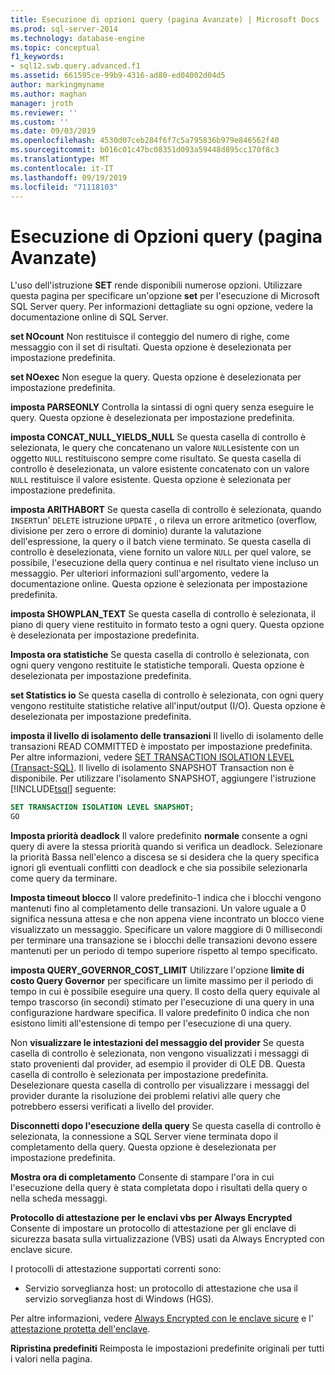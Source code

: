```yaml
---
title: Esecuzione di opzioni query (pagina Avanzate) | Microsoft Docs
ms.prod: sql-server-2014
ms.technology: database-engine
ms.topic: conceptual
f1_keywords:
- sql12.swb.query.advanced.f1
ms.assetid: 661595ce-99b9-4316-ad80-ed04002d04d5
author: markingmyname
ms.author: maghan
manager: jroth
ms.reviewer: ''
ms.custom: ''
ms.date: 09/03/2019
ms.openlocfilehash: 4530d07ceb284f6f7c5a795836b979e846562f40
ms.sourcegitcommit: b016c01c47bc08351d093a59448d895cc170f8c3
ms.translationtype: MT
ms.contentlocale: it-IT
ms.lasthandoff: 09/19/2019
ms.locfileid: "71118103"
---
```

# <a name="query-options-execution-advanced-page"></a>Esecuzione di Opzioni query (pagina Avanzate)

  L'uso dell'istruzione **SET** rende disponibili numerose opzioni. Utilizzare questa pagina per specificare un'opzione **set** per l'esecuzione di Microsoft SQL Server query. Per informazioni dettagliate su ogni opzione, vedere la documentazione online di SQL Server.
  
**set NOcount** Non restituisce il conteggio del numero di righe, come messaggio con il set di risultati. Questa opzione è deselezionata per impostazione predefinita.

**set NOexec** Non esegue la query. Questa opzione è deselezionata per impostazione predefinita.

**imposta PARSEONLY** Controlla la sintassi di ogni query senza eseguire le query. Questa opzione è deselezionata per impostazione predefinita.  

**imposta CONCAT_NULL_YIELDS_NULL** Se questa casella di controllo è selezionata, le query che concatenano un valore `NULL`esistente con un oggetto `NULL` restituiscono sempre come risultato. Se questa casella di controllo è deselezionata, un valore esistente concatenato con un valore `NULL` restituisce il valore esistente. Questa opzione è selezionata per impostazione predefinita.

**imposta ARITHABORT** Se questa casella di controllo è selezionata, quando `INSERT`un' `DELETE` istruzione `UPDATE` , o rileva un errore aritmetico (overflow, divisione per zero o errore di dominio) durante la valutazione dell'espressione, la query o il batch viene terminato. Se questa casella di controllo è deselezionata, viene fornito un valore `NULL` per quel valore, se possibile, l'esecuzione della query continua e nel risultato viene incluso un messaggio. Per ulteriori informazioni sull'argomento, vedere la documentazione online. Questa opzione è selezionata per impostazione predefinita.
  
**imposta SHOWPLAN_TEXT** Se questa casella di controllo è selezionata, il piano di query viene restituito in formato testo a ogni query. Questa opzione è deselezionata per impostazione predefinita.
  
**Imposta ora statistiche** Se questa casella di controllo è selezionata, con ogni query vengono restituite le statistiche temporali. Questa opzione è deselezionata per impostazione predefinita.
  
**set Statistics io** Se questa casella di controllo è selezionata, con ogni query vengono restituite statistiche relative all'input/output (I/O). Questa opzione è deselezionata per impostazione predefinita.
  
**imposta il livello di isolamento delle transazioni** Il livello di isolamento delle transazioni READ COMMITTED è impostato per impostazione predefinita. Per altre informazioni, vedere [SET TRANSACTION ISOLATION LEVEL &#40;Transact-SQL&#41;](/sql/t-sql/statements/set-transaction-isolation-level-transact-sql). Il livello di isolamento SNAPSHOT Transaction non è disponibile. Per utilizzare l'isolamento SNAPSHOT, aggiungere l'istruzione [!INCLUDE[tsql](../includes/tsql-md.md)] seguente:
  
  ```sql
  SET TRANSACTION ISOLATION LEVEL SNAPSHOT;
  GO
  ```

**Imposta priorità deadlock** Il valore predefinito **normale** consente a ogni query di avere la stessa priorità quando si verifica un deadlock. Selezionare la priorità Bassa nell'elenco a discesa se si desidera che la query specifica ignori gli eventuali conflitti con deadlock e che sia possibile selezionarla come query da terminare.

**Imposta timeout blocco** Il valore predefinito-1 indica che i blocchi vengono mantenuti fino al completamento delle transazioni. Un valore uguale a 0 significa nessuna attesa e che non appena viene incontrato un blocco viene visualizzato un messaggio. Specificare un valore maggiore di 0 millisecondi per terminare una transazione se i blocchi delle transazioni devono essere mantenuti per un periodo di tempo superiore rispetto al tempo specificato.

**imposta QUERY_GOVERNOR_COST_LIMIT** Utilizzare l'opzione **limite di costo Query Governor** per specificare un limite massimo per il periodo di tempo in cui è possibile eseguire una query. Il costo della query equivale al tempo trascorso (in secondi) stimato per l'esecuzione di una query in una configurazione hardware specifica. Il valore predefinito 0 indica che non esistono limiti all'estensione di tempo per l'esecuzione di una query.

Non **visualizzare le intestazioni del messaggio del provider** Se questa casella di controllo è selezionata, non vengono visualizzati i messaggi di stato provenienti dal provider, ad esempio il provider di OLE DB. Questa casella di controllo è selezionata per impostazione predefinita. Deselezionare questa casella di controllo per visualizzare i messaggi del provider durante la risoluzione dei problemi relativi alle query che potrebbero essersi verificati a livello del provider.

**Disconnetti dopo l'esecuzione della query** Se questa casella di controllo è selezionata, la connessione a SQL Server viene terminata dopo il completamento della query. Questa opzione è deselezionata per impostazione predefinita.

**Mostra ora di completamento** Consente di stampare l'ora in cui l'esecuzione della query è stata completata dopo i risultati della query o nella scheda messaggi.

**Protocollo di attestazione per le enclavi vbs per Always Encrypted** Consente di impostare un protocollo di attestazione per gli enclave di sicurezza basata sulla virtualizzazione (VBS) usati da Always Encrypted con enclave sicure. 

  I protocolli di attestazione supportati correnti sono:

  * Servizio sorveglianza host: un protocollo di attestazione che usa il servizio sorveglianza host di Windows (HGS).

Per altre informazioni, vedere [Always Encrypted con le enclave sicure](https://docs.microsoft.com/sql/relational-databases/security/encryption/always-encrypted-enclaves?view=sqlallproducts-allversions) e l' [attestazione protetta dell'enclave](https://docs.microsoft.com/sql/relational-databases/security/encryption/always-encrypted-enclaves?view=sqlallproducts-allversions#secure-enclave-attestation).

**Ripristina predefiniti** Reimposta le impostazioni predefinite originali per tutti i valori nella pagina.
